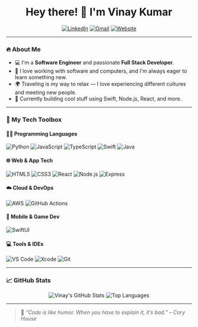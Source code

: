 <h1 align="center">Hey there! 👋 I'm Vinay Kumar</h1>

<p align="center">
  <a href="https://www.linkedin.com/in/vinay-kumar99/" target="_blank"><img alt="LinkedIn" src="https://img.shields.io/badge/LinkedIn-blue?logo=linkedin"></a>
  <a href="mailto:Vinaykumar@gmail.com@gmail.com"><img alt="Gmail" src="https://img.shields.io/badge/Gmail-red?logo=gmail"></a>
  <a href="https://vinaykumar99.netlify.app" target="_blank"><img alt="Website" src="https://img.shields.io/badge/Portfolio-000?logo=vercel&logoColor=white"></a>
</p>

---

### 🔥 About Me

- 💻 I'm a **Software Engineer** and passionate **Full Stack Developer**.
- 🚀 I love working with software and computers, and I'm always eager to learn something new.
- 🌍 Traveling is my way to relax — I love experiencing different cultures and meeting new people.
- 🔧 Currently building cool stuff using Swift, Node.js, React, and more.

---

### 🧰 My Tech Toolbox

#### 👨‍💻 Programming Languages  
![Python](https://img.shields.io/badge/Python-3776AB?logo=python&logoColor=white)
![JavaScript](https://img.shields.io/badge/JavaScript-F7DF1E?logo=javascript&logoColor=black)
![TypeScript](https://img.shields.io/badge/TypeScript-007ACC?logo=typescript&logoColor=white)
![Swift](https://img.shields.io/badge/Swift-F05138?logo=swift&logoColor=white)
![Java](https://img.shields.io/badge/Java-007396?logo=java&logoColor=white)

#### 🌐 Web & App Tech  
![HTML5](https://img.shields.io/badge/HTML5-E34F26?logo=html5&logoColor=white)
![CSS3](https://img.shields.io/badge/CSS3-1572B6?logo=css3&logoColor=white)
![React](https://img.shields.io/badge/React-61DAFB?logo=react&logoColor=black)
![Node.js](https://img.shields.io/badge/Node.js-339933?logo=node.js&logoColor=white)
![Express](https://img.shields.io/badge/Express-000000?logo=express&logoColor=white)

#### ☁️ Cloud & DevOps  
![AWS](https://img.shields.io/badge/AWS-232F3E?logo=amazonaws&logoColor=white)
![GitHub Actions](https://img.shields.io/badge/GitHub%20Actions-2088FF?logo=githubactions&logoColor=white)

#### 📱 Mobile & Game Dev  
![SwiftUI](https://img.shields.io/badge/SwiftUI-000000?logo=swift&logoColor=white)

#### 💻 Tools & IDEs  
![VS Code](https://img.shields.io/badge/VS%20Code-007ACC?logo=visualstudiocode&logoColor=white)
![Xcode](https://img.shields.io/badge/Xcode-147EFB?logo=xcode&logoColor=white)
![Git](https://img.shields.io/badge/Git-F05032?logo=git&logoColor=white)

---

### 📈 GitHub Stats

<p align="center">
  <img src="https://github-readme-stats.vercel.app/api?username=Vinny0999&show_icons=true&theme=radical" alt="Vinay's GitHub Stats" />
  <img src="https://github-readme-stats.vercel.app/api/top-langs/?username=Vinny0999&layout=compact&theme=radical" alt="Top Languages" />
</p>

---

> 💬 *“Code is like humor. When you have to explain it, it’s bad.” – Cory House*

